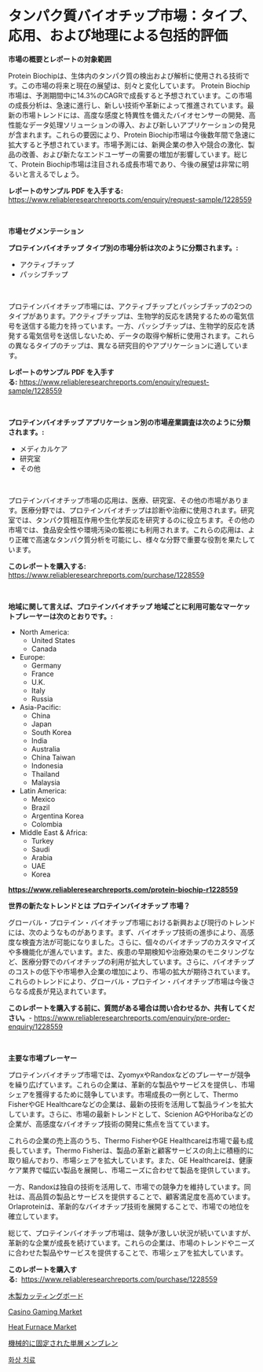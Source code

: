 <p><h1>タンパク質バイオチップ市場：タイプ、応用、および地理による包括的評価</h1></p><p><strong>市場の概要とレポートの対象範囲</strong></p>
<p><p>Protein Biochipは、生体内のタンパク質の検出および解析に使用される技術です。この市場の将来と現在の展望は、刻々と変化しています。 Protein Biochip市場は、予測期間中に14.3%のCAGRで成長すると予想されています。この市場の成長分析は、急速に進行し、新しい技術や革新によって推進されています。最新の市場トレンドには、高度な感度と特異性を備えたバイオセンサーの開発、高性能なデータ処理ソリューションの導入、および新しいアプリケーションの発見が含まれます。これらの要因により、Protein Biochip市場は今後数年間で急速に拡大すると予想されています。市場予測には、新興企業の参入や競合の激化、製品の改善、および新たなエンドユーザーの需要の増加が影響しています。総じて、Protein Biochip市場は注目される成長市場であり、今後の展望は非常に明るいと言えるでしょう。</p></p>
<p><strong>レポートのサンプル PDF を入手する:</strong> <a href="https://www.reliableresearchreports.com/enquiry/request-sample/1228559">https://www.reliableresearchreports.com/enquiry/request-sample/1228559</a></p>
<p>&nbsp;</p>
<p><strong>市場セグメンテーション</strong></p>
<p><strong>プロテインバイオチップ タイプ別の市場分析は次のように分類されます。:</strong></p>
<p><ul><li>アクティブチップ</li><li>パッシブチップ</li></ul></p>
<p>&nbsp;</p>
<p><p>プロテインバイオチップ市場には、アクティブチップとパッシブチップの2つのタイプがあります。アクティブチップは、生物学的反応を誘発するための電気信号を送信する能力を持っています。一方、パッシブチップは、生物学的反応を誘発する電気信号を送信しないため、データの取得や解析に使用されます。これらの異なるタイプのチップは、異なる研究目的やアプリケーションに適しています。</p></p>
<p><strong>レポートのサンプル PDF を入手する:</strong>&nbsp;<a href="https://www.reliableresearchreports.com/enquiry/request-sample/1228559">https://www.reliableresearchreports.com/enquiry/request-sample/1228559</a></p>
<p>&nbsp;</p>
<p><strong> プロテインバイオチップ アプリケーション別の市場産業調査は次のように分類されます。:</strong></p>
<p><ul><li>メディカルケア</li><li>研究室</li><li>その他</li></ul></p>
<p>&nbsp;</p>
<p><p>プロテインバイオチップ市場の応用は、医療、研究室、その他の市場があります。医療分野では、プロテインバイオチップは診断や治療に使用されます。研究室では、タンパク質相互作用や生化学反応を研究するのに役立ちます。その他の市場では、食品安全性や環境汚染の監視にも利用されます。これらの応用は、より正確で高速なタンパク質分析を可能にし、様々な分野で重要な役割を果たしています。</p></p>
<p><strong>このレポートを購入する:</strong>&nbsp; <a href="https://www.reliableresearchreports.com/purchase/1228559">https://www.reliableresearchreports.com/purchase/1228559</a></p>
<p>&nbsp;</p>
<p><strong>地域に関して言えば、プロテインバイオチップ 地域ごとに利用可能なマーケットプレーヤーは次のとおりです。:</strong></p>
<p><ul>
    <li>
        North America:
        <ul>
            <li>United States</li>
            <li>Canada</li>
        </ul>
    </li>
    <li>
        Europe:
        <ul>
            <li>Germany</li>
            <li>France</li>
            <li>U.K.</li>
            <li>Italy</li>
            <li>Russia</li>
        </ul>
    </li>
    <li>
        Asia-Pacific:
        <ul>
            <li>China</li>
            <li>Japan</li>
            <li>South Korea</li>
            <li>India</li>
            <li>Australia</li>
            <li>China Taiwan</li>
            <li>Indonesia</li>
            <li>Thailand</li>
            <li>Malaysia</li>
        </ul>
    </li>
    <li>
        Latin America:
        <ul>
            <li>Mexico</li>
            <li>Brazil</li>
            <li>Argentina Korea</li>
            <li>Colombia</li>
        </ul>
    </li>
    <li>
        Middle East & Africa:
        <ul>
            <li>Turkey</li>
            <li>Saudi</li>
            <li>Arabia</li>
            <li>UAE</li>
            <li>Korea</li>
        </ul>
    </li>
    </ul></p>
<p><strong><a href="https://www.reliableresearchreports.com/protein-biochip-r1228559">https://www.reliableresearchreports.com/protein-biochip-r1228559</a></strong>&nbsp;</p>
<p><strong>世界の新たなトレンドとは プロテインバイオチップ 市場？</strong></p>
<p><p>グローバル・プロテイン・バイオチップ市場における新興および現行のトレンドには、次のようなものがあります。まず、バイオチップ技術の進歩により、高感度な検査方法が可能になりました。さらに、個々のバイオチップのカスタマイズや多機能化が進んでいます。また、疾患の早期検知や治療効果のモニタリングなど、医療分野でのバイオチップの利用が拡大しています。さらに、バイオチップのコストの低下や市場参入企業の増加により、市場の拡大が期待されています。これらのトレンドにより、グローバル・プロテイン・バイオチップ市場は今後さらなる成長が見込まれています。</p></p>
<p><strong>このレポートを購入する前に、質問がある場合は問い合わせるか、共有してください。</strong>- <a href="https://www.reliableresearchreports.com/enquiry/pre-order-enquiry/1228559">https://www.reliableresearchreports.com/enquiry/pre-order-enquiry/1228559</a></p>
<p>&nbsp;</p>
<p><strong>主要な市場プレーヤー</strong></p>
<p><p>プロテインバイオチップ市場では、ZyomyxやRandoxなどのプレーヤーが競争を繰り広げています。これらの企業は、革新的な製品やサービスを提供し、市場シェアを獲得するために競争しています。市場成長の一例として、Thermo FisherやGE Healthcareなどの企業は、最新の技術を活用して製品ラインを拡大しています。さらに、市場の最新トレンドとして、Scienion AGやHoribaなどの企業が、高感度なバイオチップ技術の開発に焦点を当てています。</p><p>これらの企業の売上高のうち、Thermo FisherやGE Healthcareは市場で最も成長しています。Thermo Fisherは、製品の革新と顧客サービスの向上に積極的に取り組んでおり、市場シェアを拡大しています。また、GE Healthcareは、健康ケア業界で幅広い製品を展開し、市場ニーズに合わせて製品を提供しています。</p><p>一方、Randoxは独自の技術を活用して、市場での競争力を維持しています。同社は、高品質の製品とサービスを提供することで、顧客満足度を高めています。Orlaproteinは、革新的なバイオチップ技術を展開することで、市場での地位を確立しています。</p><p>総じて、プロテインバイオチップ市場は、競争が激しい状況が続いていますが、革新的な企業が成長を続けています。これらの企業は、市場のトレンドやニーズに合わせた製品やサービスを提供することで、市場シェアを拡大しています。</p></p>
<p><strong>このレポートを購入する:</strong>&nbsp;&nbsp;<a href="https://www.reliableresearchreports.com/purchase/1228559">https://www.reliableresearchreports.com/purchase/1228559</a></p>
<p><p><a href="https://medium.com/@kamdeall7845/%E6%9C%A8%E8%A3%BD%E3%81%BE%E3%81%AA%E6%9D%BF%E5%B8%82%E5%A0%B4-%E5%B8%82%E5%A0%B4%E3%82%B7%E3%82%A7%E3%82%A2-%E5%B8%82%E5%A0%B4%E3%83%88%E3%83%AC%E3%83%B3%E3%83%89-%E5%B0%86%E6%9D%A5%E3%81%AE%E6%88%90%E9%95%B7%E3%82%92%E6%8E%A2%E3%82%8B-fc39fd64edd9">木製カッティングボード</a></p><p><a href="https://www.linkedin.com/pulse/casino-gaming-market-size-outlook-forecast-2024-2031-l1w3e?trackingId=%2FTm7TeTlcYHutGSlItID1w%3D%3D">Casino Gaming Market</a></p><p><a href="https://github.com/biheemgalvinlouises6hokrh3h/Market-Research-Report-List-2/blob/main/heat-furnace-market.md">Heat Furnace Market</a></p><p><a href="https://medium.com/@hazelnutt83/%E6%A9%9F%E6%A2%B0%E7%9A%84%E3%81%AB%E5%9B%BA%E5%AE%9A%E3%81%95%E3%82%8C%E3%81%9F%E3%82%B7%E3%83%B3%E3%82%B0%E3%83%AB%E3%83%97%E3%83%A9%E3%82%A4%E8%86%9C%E5%B8%82%E5%A0%B4-2031%E5%B9%B4%E3%81%BE%E3%81%A7%E3%81%AE%E6%88%90%E5%8A%9F%E3%81%99%E3%82%8B%E3%83%93%E3%82%B8%E3%83%8D%E3%82%B9%E6%88%A6%E7%95%A5%E3%81%AE%E9%8D%B5-6f3b0e9ecae9">機械的に固定された単層メンブレン</a></p><p><a href="https://medium.com/@earlfeffersj/%ED%99%94%EC%83%81-%EC%B9%98%EB%A3%8C-%EC%8B%9C%EC%9E%A5-%EC%A0%84%EB%A7%9D-%EC%82%B0%EC%97%85-%EA%B0%9C%EC%9A%94-%EB%B0%8F-%EC%98%88%EC%B8%A1-2024%EB%85%84%EB%B6%80%ED%84%B0-2031%EB%85%84%EA%B9%8C%EC%A7%80-35c40af84fac">화상 치료</a></p></p>
